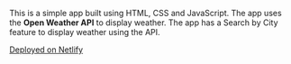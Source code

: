 This is a simple app built using HTML, CSS and JavaScript.
The app uses the **Open Weather API** to display weather. The app has a Search by City feature to display weather using the API.

[Deployed on Netlify](https://oa-simple-web-app.netlify.app/)
